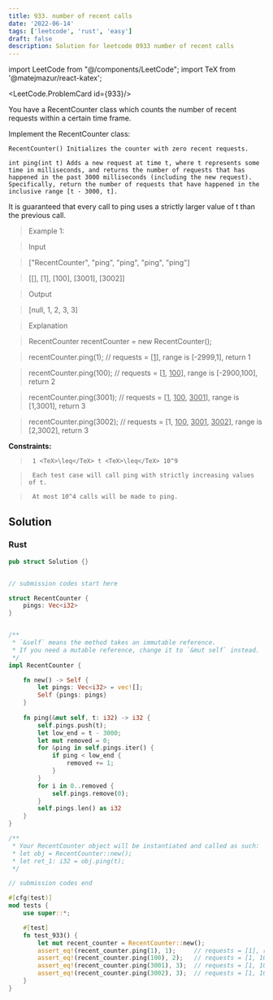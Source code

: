```yaml
---
title: 933. number of recent calls
date: '2022-06-14'
tags: ['leetcode', 'rust', 'easy']
draft: false
description: Solution for leetcode 0933 number of recent calls
---
```

import LeetCode from "@/components/LeetCode";
import TeX from '@matejmazur/react-katex';

<LeetCode.ProblemCard id={933}/>
 

  You have a RecentCounter class which counts the number of recent requests within a certain time frame.

  Implement the RecentCounter class:

  

  	RecentCounter() Initializes the counter with zero recent requests.

  	int ping(int t) Adds a new request at time t, where t represents some time in milliseconds, and returns the number of requests that has happened in the past 3000 milliseconds (including the new request). Specifically, return the number of requests that have happened in the inclusive range [t - 3000, t].

  

  It is guaranteed that every call to ping uses a strictly larger value of t than the previous call.

   

 >   Example 1:

  

 >   Input

 >   ["RecentCounter", "ping", "ping", "ping", "ping"]

 >   [[], [1], [100], [3001], [3002]]

 >   Output

 >   [null, 1, 2, 3, 3]

 >   Explanation

 >   RecentCounter recentCounter <TeX>=</TeX> new RecentCounter();

 >   recentCounter.ping(1);     // requests <TeX>=</TeX> [<u>1</u>], range is [-2999,1], return 1

 >   recentCounter.ping(100);   // requests <TeX>=</TeX> [<u>1</u>, <u>100</u>], range is [-2900,100], return 2

 >   recentCounter.ping(3001);  // requests <TeX>=</TeX> [<u>1</u>, <u>100</u>, <u>3001</u>], range is [1,3001], return 3

 >   recentCounter.ping(3002);  // requests <TeX>=</TeX> [1, <u>100</u>, <u>3001</u>, <u>3002</u>], range is [2,3002], return 3

  

   

  **Constraints:**

  

 >   	1 <TeX>\leq</TeX> t <TeX>\leq</TeX> 10^9

 >   	Each test case will call ping with strictly increasing values of t.

 >   	At most 10^4 calls will be made to ping.


## Solution
### Rust
```rust
pub struct Solution {}


// submission codes start here

struct RecentCounter {
    pings: Vec<i32>
}


/** 
 * `&self` means the method takes an immutable reference.
 * If you need a mutable reference, change it to `&mut self` instead.
 */
impl RecentCounter {

    fn new() -> Self {
        let pings: Vec<i32> = vec![];
        Self {pings: pings}
    }
    
    fn ping(&mut self, t: i32) -> i32 {
        self.pings.push(t);
        let low_end = t - 3000;
        let mut removed = 0;
        for &ping in self.pings.iter() {
            if ping < low_end {
                removed += 1;
            }
        }
        for i in 0..removed {
            self.pings.remove(0);
        }
        self.pings.len() as i32
    }
}

/**
 * Your RecentCounter object will be instantiated and called as such:
 * let obj = RecentCounter::new();
 * let ret_1: i32 = obj.ping(t);
 */

// submission codes end

#[cfg(test)]
mod tests {
    use super::*;

    #[test]
    fn test_933() {
        let mut recent_counter = RecentCounter::new();
        assert_eq!(recent_counter.ping(1), 1);     // requests = [1], range is [-2999,1], return 1
        assert_eq!(recent_counter.ping(100), 2);   // requests = [1, 100], range is [-2900,100], return 2
        assert_eq!(recent_counter.ping(3001), 3);  // requests = [1, 100, 3001], range is [1,3001], return 3
        assert_eq!(recent_counter.ping(3002), 3);  // requests = [1, 100, 3001, 3002], range is [2,3002], return 3
    }
}

```
